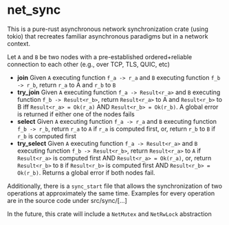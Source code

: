 # net_sync
This is a pure-rust asynchronous network synchronization crate (using tokio) that recreates familiar asynchronous paradigms but in a network context.

Let `A` and `B` be two nodes with a pre-established ordered+reliable connection to each other (e.g., over TCP, TLS, QUIC, etc)

- **join** Given `A` executing function `f_a -> r_a` and `B` executing function `f_b -> r_b`, return `r_a` to A and `r_b` to `B`
- **try_join** Given `A` executing function `f_a -> Result<r_a>` and `B` executing function `f_b -> Result<r_b>`, return `Result<r_a>` to A and `Result<r_b>` to B iff `Result<r_a> = Ok(r_a)` AND `Result<r_b> = Ok(r_b)`. A global error is returned if either one of the nodes fails
- **select** Given `A` executing function `f_a -> r_a` and `B` executing function `f_b -> r_b`, return `r_a` to `A` if `r_a` is computed first, or, return `r_b` to `B` if `r_b` is computed first
- **try_select** Given `A` executing function `f_a -> Result<r_a>` and `B` executing function `f_b -> Result<r_b>`, return `Result<r_a>` to `A` if `Result<r_a>` is computed first AND `Result<r_a> = Ok(r_a)`, or, return `Result<r_b>` to `B` if `Result<r_b>` is computed first AND `Result<r_b> = Ok(r_b)`. Returns a global error if both nodes fail.

Additionally, there is a ``sync_start`` file that allows the synchronization of two operations at approximately the same time.
Examples for every operation are in the source code under src/sync/[...]

In the future, this crate will include a ``NetMutex`` and ``NetRwLock`` abstraction

